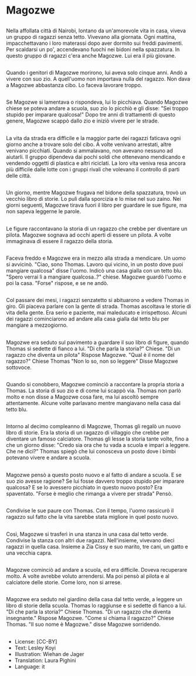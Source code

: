 # Magozwe

##
Nella affollata città di Nairobi, lontano da un'amorevole vita in casa, viveva un gruppo di ragazzi senza tetto. Vivevano alla giornata. Ogni mattina, impacchettavano i loro materassi dopo aver dormito sui freddi pavimenti. Per scaldarsi un po', accendevano fuochi nei bidoni nella spazzatura. In questo gruppo di ragazzi c'era anche Magozwe. Lui era il più giovane.

##
Quando i genitori di Magozwe morirono, lui aveva solo cinque anni. Andò a vivere con suo zio. A quell'uomo non importava nulla del ragazzo. Non dava a Magozwe abbastanza cibo. Lo faceva lavorare troppo.

##
Se Magozwe si lamentava o rispondeva, lui lo picchiava. Quando Magozwe chiese se poteva andare a scuola, suo zio lo picchiò e gli disse: "Sei troppo stupido per imparare qualcosa!"
Dopo tre anni di trattamenti di questo genere, Magozwe scappò dallo zio e iniziò vivere per le strade.

##
La vita da strada era difficile e la maggior parte dei ragazzi faticava ogni giorno anche a trovare solo del cibo. A volte venivano arrestati, altre venivano picchiati. Quando si ammalavano, non avevano nessuno ad aiutarli. Il gruppo dipendeva dai pochi soldi che ottenevano mendicando e vendendo oggetti di plastica e altri riciclati. La loro vita veniva resa ancora più difficile dalle lotte con i gruppi rivali che volevano il controllo di parti delle città.

##
Un giorno, mentre Magozwe frugava nel bidone della spazzatura, trovò un vecchio libro di storie. Lo pulì dalla sporcizia e lo mise nel suo zaino. Nei giorni seguenti, Magozwe tirava fuori il libro per guardare le sue figure, ma non sapeva leggerne le parole.

##
Le figure raccontavano la storia di un ragazzo che crebbe per diventare un pilota. Magozwe sognava ad occhi aperti di essere un pilota. A volte immaginava di essere il ragazzo della storia.

##
Faceva freddo e Magozwe era in mezzo alla strada a mendicare. Un uomo si avvicinò. "Ciao, sono Thomas. Lavoro qui vicino, in un posto dove puoi mangiare qualcosa" disse l'uomo. Indicò una casa gialla con un tetto blu. "Spero verrai lì a mangiare qualcosa..?" chiese. Magozwe guardò l'uomo e poi la casa. "Forse" rispose, e se ne andò.

##
Col passare dei mesi, i ragazzi senzatetto si abituarono a vedere Thomas in giro. Gli piaceva parlare con la gente di strada. Thomas ascoltava le storie di vita della gente. Era serio e paziente, mai maleducato e irrispettoso. Alcuni dei ragazzi cominciarono ad andare alla casa gialla dal tetto blu per mangiare a mezzogiorno.

##
Magozwe era seduto sul pavimento a guardare il suo libro di figure, quando Thomas si sedette di fianco a lui. "Di che parla la storia?" Chiese. "Di un ragazzo che diventa un pilota" Rispose Magozwe. "Qual è il nome del ragazzo?" Chiese Thomas "Non lo so, non so leggere" Disse Magozwe sottovoce.

##
Quando si conobbero, Magozwe cominciò a raccontare la propria storia a Thomas. La storia di suo zio e di come lui scappò via. Thomas non parlò molto e non disse a Magozwe cosa fare, ma lui ascoltò sempre attentamente. Alcune volte parlavano mentre mangiavano nella casa dal tetto blu.

##
Intorno al decimo compleanno di Magozwe, Thomas gli regalò un nuovo libro di storie. Era la storia di un ragazzo di villaggio che crebbe per diventare un famoso calciatore. Thomas gli lesse la storia tante volte, fino a che un giorno disse: "Credo sia ora che tu vada a scuola e impari a leggere. Che ne dici?" Thomas spiegò che lui conosceva un posto dove i bimbi potevano vivere e andare a scuola.

##
Magozwe pensò a questo posto nuovo e al fatto di andare a scuola. E se suo zio avesse ragione? Se lui fosse davvero troppo stupido per imparare qualcosa? E se lo avessero picchiato in questo nuovo posto? Era spaventato. "Forse è meglio che rimanga a vivere per strada" Pensò.

##
Condivise le sue paure con Thomas. Con il tempo, l'uomo rassicurò il ragazzo sul fatto che la vita sarebbe stata migliore in quel posto nuovo.

##
Così, Magozwe si trasferì in una stanza in una casa dal tetto verde. Condivise la stanza con altri due ragazzi. Nell'insieme, vivevano dieci ragazzi in quella casa. Insieme a Zia Cissy e suo marito, tre cani, un gatto e una vecchia capra.

##
Magozwe cominciò ad andare a scuola, ed era difficile. Doveva recuperare molto. A volte avrebbe voluto arrendersi. Ma poi pensò al pilota e al calciatore delle storie. Come loro, non si arrese.

##
Magozwe era seduto nel giardino della casa dal tetto verde, a leggere un libro di storie della scuola. Thomas lo raggiunse e si sedette di fianco a lui. "Di che parla la storia?" Chiese Thomas. "Di un ragazzo che diventa insegnante." Rispose Magozwe. "Come si chiama il ragazzo?" Chiese Thomas. "Il suo nome è Magozwe." disse Magozwe sorridendo.

##
* License: [CC-BY]
* Text: Lesley Koyi
* Illustration: Wiehan de Jager
* Translation: Laura Pighini
* Language: it
